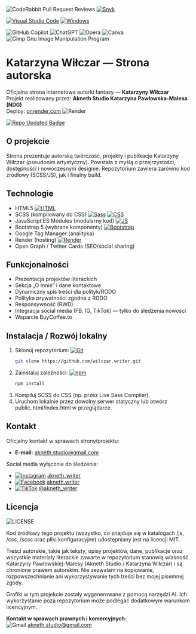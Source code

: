 ![CodeRabbit Pull Request Reviews](https://img.shields.io/coderabbit/prs/github/reisene/wilczar.writer?utm_source=oss&utm_medium=github&utm_campaign=reisene%2Fwilczar.writer&labelColor=171717&color=FF570A&link=https%3A%2F%2Fcoderabbit.ai&label=CodeRabbit+Reviews) [![Snyk](https://img.shields.io/badge/Snyk-4C4A73?logo=snyk&logoColor=fff)](#)

[![Visual Studio Code](https://custom-icon-badges.demolab.com/badge/Visual%20Studio%20Code-0078d7.svg?logo=vsc&logoColor=white)](#) [![Windows](https://custom-icon-badges.demolab.com/badge/Windows-0078D6?logo=windows11&logoColor=white)](#)

![GitHub Copilot](https://img.shields.io/badge/github_copilot-8957E5?style=plastic&logo=github-copilot&logoColor=white) ![ChatGPT](https://img.shields.io/badge/chatGPT-74aa9c?style=plastic&logo=openai&logoColor=white) ![Opera](https://img.shields.io/badge/Opera-FF1B2D?style=plastic&logo=Opera&logoColor=white) ![Canva](https://img.shields.io/badge/Canva-%2300C4CC.svg?style=plastic&logo=Canva&logoColor=white) ![Gimp Gnu Image Manipulation Program](https://img.shields.io/badge/Gimp-657D8B?style=plastic&logo=gimp&logoColor=FFFFFF)

# Katarzyna Wiłczar — Strona autorska

Oficjalna strona internetowa autorki fantasy — **Katarzyny Wiłczar**  
Projekt realizowany przez: **Akneth Studio Katarzyna Pawłowska-Malesa (NDG)**  
Deploy: [onrender.com](https://katarzyna-wilczar-writer.onrender.com) ![Render](https://img.shields.io/website-up-down-green-red/http/katarzyna-wilczar-writer.onrender.com.svg)

[![Repo Updated Badge](https://badges.strrl.dev/updated/${owner}/${repo})](https://badges.strrl.dev)

## O projekcie

Strona prezentuje autorską twórczość, projekty i publikacje Katarzyny Wiłczar (pseudonim artystyczny). Powstała z myślą o przejrzystości, dostępności i nowoczesnym designie. Repozytorium zawiera zarówno kod źródłowy (SCSS/JS), jak i finalny build.

## Technologie

- HTML5 [![HTML](https://img.shields.io/badge/HTML-%23E34F26.svg?logo=html5&logoColor=white)]([#](https://developer.mozilla.org/en-US/docs/Web/HTML)) 
- SCSS (kompilowany do CSS) [![Sass](https://img.shields.io/badge/Sass-C69?logo=sass&logoColor=fff)]([#](https://sass-lang.com/)) [![CSS](https://img.shields.io/badge/CSS-1572B6?logo=css3&logoColor=fff)]([#](https://developer.mozilla.org/en-US/docs/Web/CSS)) 
- JavaScript ES Modules (modularny kod) [![JS](https://img.shields.io/badge/JavaScript-323330?style=flat&logo=javascript&logoColor=F7DF1E)]([#](https://developer.mozilla.org/en-US/docs/Web/JavaScript))
- Bootstrap 5 (wybrane komponenty) [![Bootstrap](https://img.shields.io/badge/Bootstrap-7952B3?logo=bootstrap&logoColor=fff)](https://getbootstrap.com/)
- Google Tag Manager (analityka)
- Render (hosting) [![Render](https://img.shields.io/badge/Render-%46E3B7.svg?style=plastic&logo=render&logoColor=white)](https://render.com/)
- Open Graph / Twitter Cards (SEO/social sharing)

## Funkcjonalności

- Prezentacja projektów literackich
- Sekcja „O mnie” i dane kontaktowe
- Dynamiczny spis treści dla polityk/RODO
- Polityka prywatności zgodna z RODO
- Responsywność (RWD)
- Integracja social media (FB, IG, TikTok) — tylko do śledzenia nowości
- Wsparcie BuyCoffee.to

## Instalacja / Rozwój lokalny
1. Sklonuj repozytorium:
   [![Git](https://img.shields.io/badge/Git-F05032?logo=git&logoColor=fff)](https://git-scm.com/)
    ```bash
    git clone https://github.com/wilczar.writer.git
    ```
2. Zainstaluj zależności:
   [![npm](https://img.shields.io/badge/npm-CB3837?logo=npm&logoColor=fff)]([#](https://www.npmjs.com/))
    ```bash
    npm install
    ```
3. Kompiluj SCSS do CSS (np. przez Live Sass Compiler).
4. Uruchom lokalnie przez dowolny serwer statyczny lub otwórz public_html/index.html w przeglądarce.

## Kontakt

Oficjalny kontakt w sprawach strony/projektu:

- **E-mail:** akneth.studio@gmail.com

Social media wyłącznie do śledzenia:

- [![Instagram](https://img.shields.io/badge/Instagram-%23E4405F.svg?style=plastic&logo=Instagram&logoColor=white)](https://www.instagram.com/akneth_writer/) [akneth_writer](https://www.instagram.com/akneth_writer/)
- [![Facebook](https://img.shields.io/badge/Facebook-%231877F2.svg?style=plastic&logo=Facebook&logoColor=white)](https://www.facebook.com/akneth.writer) [akneth.writer](https://www.facebook.com/akneth.writer)
- [![TikTok](https://img.shields.io/badge/TikTok-%23000000.svg?style=plastic&logo=TikTok&logoColor=white)](https://www.tiktok.com/@akneth_writer) [@akneth_writer](https://www.tiktok.com/@akneth_writer)

## Licencja

![LICENSE](https://img.shields.io/github/license/reisene/wilczar.writer.svg)

Kod źródłowy tego projektu (wszystko, co znajduje się w katalogach /js, /css, /scss oraz pliki konfiguracyjne) udostępniany jest na licencji MIT.

Treści autorskie, takie jak teksty, opisy projektów, dane, publikacje oraz wszystkie materiały literackie zawarte w repozytorium stanowią własność Katarzyny Pawłowskiej-Malesy (Akneth Studio / Katarzyna Wiłczar) i są chronione prawem autorskim. Nie zezwalam na kopiowanie, rozpowszechnianie ani wykorzystywanie tych treści bez mojej pisemnej zgody.

Grafiki w tym projekcie zostały wygenerowane z pomocą narzędzi AI. Ich wykorzystanie poza repozytorium może podlegać dodatkowym warunkom licencyjnym.

**Kontakt w sprawach prawnych i komercyjnych:**  
![Gmail](https://img.shields.io/badge/Gmail-D14836?style=plastic&logo=gmail&logoColor=white)  akneth.studio@gmail.com

